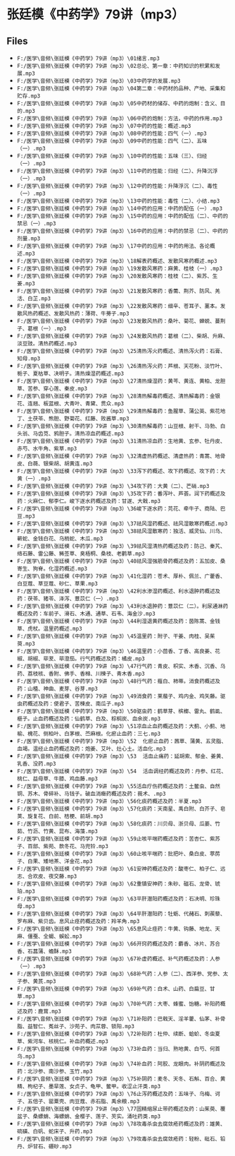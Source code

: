 # 张廷模《中药学》79讲（mp3）

## Files

- `F:/医学\音频\张廷模《中药学》79讲（mp3）\01绪言.mp3`
- `F:/医学\音频\张廷模《中药学》79讲（mp3）\02总论、第一章：中药知识的积累和发展.mp3`
- `F:/医学\音频\张廷模《中药学》79讲（mp3）\03中药学的发展.mp3`
- `F:/医学\音频\张廷模《中药学》79讲（mp3）\04第二章：中药材的品种、产地、采集和贮存.mp3`
- `F:/医学\音频\张廷模《中药学》79讲（mp3）\05中药材的储存、中药的炮制：含义、目的.mp3`
- `F:/医学\音频\张廷模《中药学》79讲（mp3）\06中药的炮制：方法，中药的作用.mp3`
- `F:/医学\音频\张廷模《中药学》79讲（mp3）\07中药的性能：概述.mp3`
- `F:/医学\音频\张廷模《中药学》79讲（mp3）\08中药的性能：四气（一）.mp3`
- `F:/医学\音频\张廷模《中药学》79讲（mp3）\09中药的性能：四气（二）、五味（一）.mp3`
- `F:/医学\音频\张廷模《中药学》79讲（mp3）\10中药的性能：五味（三）、归经（一）.mp3`
- `F:/医学\音频\张廷模《中药学》79讲（mp3）\11中药的性能：归经（二）、升降沉浮（一）.mp3`
- `F:/医学\音频\张廷模《中药学》79讲（mp3）\12中药的性能：升降浮沉（二）、毒性（一）.mp3`
- `F:/医学\音频\张廷模《中药学》79讲（mp3）\13中药的性能：毒性（二）、小结.mp3`
- `F:/医学\音频\张廷模《中药学》79讲（mp3）\14中药的应用：中药的配伍（一）.mp3`
- `F:/医学\音频\张廷模《中药学》79讲（mp3）\15中药的应用：中药的配伍（二）、中药的禁忌（一）.mp3`
- `F:/医学\音频\张廷模《中药学》79讲（mp3）\16中药的应用：中药的禁忌（二）、中药的剂量.mp3`
- `F:/医学\音频\张廷模《中药学》79讲（mp3）\17中药的应用：中药的用法、各论概述.mp3`
- `F:/医学\音频\张廷模《中药学》79讲（mp3）\18解表药概述、发散风寒药概述.mp3`
- `F:/医学\音频\张廷模《中药学》79讲（mp3）\19发散风寒药：麻黄、桂枝（一）.mp3`
- `F:/医学\音频\张廷模《中药学》79讲（mp3）\20发散风寒药：桂枝（二）、紫苏、生姜.mp3`
- `F:/医学\音频\张廷模《中药学》79讲（mp3）\21发散风寒药：香薷、荆芥、防风、羌活、白芷.mp3`
- `F:/医学\音频\张廷模《中药学》79讲（mp3）\22发散风寒药：细辛、苍耳子、藳本。发散风热药概述、发散风热药：薄荷、牛蒡子.mp3`
- `F:/医学\音频\张廷模《中药学》79讲（mp3）\23发散风热药：桑叶、菊花、蝉蜕、蔓荆子、葛根（一）.mp3`
- `F:/医学\音频\张廷模《中药学》79讲（mp3）\24发散风热药：葛根（二）、柴胡、升麻、淡豆豉。清热药概述.mp3`
- `F:/医学\音频\张廷模《中药学》79讲（mp3）\25清热泻火药概述、清热泻火药：石膏、知母.mp3`
- `F:/医学\音频\张廷模《中药学》79讲（mp3）\26清热泻火药：芦根、天花粉、淡竹叶、栀子、夏枯草、决明子。清热燥湿药概述.mp3`
- `F:/医学\音频\张廷模《中药学》79讲（mp3）\27清热燥湿药：黄芩、黄连、黄柏、龙胆草、苦参、穿心莲、秦皮.mp3`
- `F:/医学\音频\张廷模《中药学》79讲（mp3）\28清热解毒药概述、清热解毒药：金银花、连翘、板蓝根、大青叶、青黛、贯众.mp3`
- `F:/医学\音频\张廷模《中药学》79讲（mp3）\29清热解毒药：鱼腥草、蒲公英、紫花地丁、土茯苓、熊胆、野菊花、红藤、败酱草.mp3`
- `F:/医学\音频\张廷模《中药学》79讲（mp3）\30清热解毒药：山豆根、射干、马勃、白头翁、马齿苋、鸦胆子。清热凉血药概述.mp3`
- `F:/医学\音频\张廷模《中药学》79讲（mp3）\31清热凉血药：生地黄、玄参、牡丹皮、赤芍、水牛角、紫草.mp3`
- `F:/医学\音频\张廷模《中药学》79讲（mp3）\32清虚热药概述、清虚热药：青蒿、地骨皮、白薇、银柴胡、胡黄连.mp3`
- `F:/医学\音频\张廷模《中药学》79讲（mp3）\33泻下药概述、攻下药概述、攻下药：大黄（一）.mp3`
- `F:/医学\音频\张廷模《中药学》79讲（mp3）\34攻下药：大黄（二）、芒硝.mp3`
- `F:/医学\音频\张廷模《中药学》79讲（mp3）\35攻下药：番泻叶、芦荟。润下药概述及药：火麻仁、郁李仁。峻下逐水药概述及药：甘遂、大戟.mp3`
- `F:/医学\音频\张廷模《中药学》79讲（mp3）\36峻下逐水药：芫花、牵牛子、商陆、巴豆.mp3`
- `F:/医学\音频\张廷模《中药学》79讲（mp3）\37祛风湿药概述、祛风湿散寒药概述.mp3`
- `F:/医学\音频\张廷模《中药学》79讲（mp3）\38祛风湿散寒药：独活、威灵仙、川乌、蕲蛇、金钱白花、乌梢蛇、木瓜.mp3`
- `F:/医学\音频\张廷模《中药学》79讲（mp3）\39祛风湿清热药概述及药：防己、秦艽、络石藤、雷公藤、豨莶草、臭梧桐、桑枝、老鹳草.mp3`
- `F:/医学\音频\张廷模《中药学》79讲（mp3）\40祛风湿强筋骨药概述及药：五加皮、桑寄生、狗脊。化湿药概述.mp3`
- `F:/医学\音频\张廷模《中药学》79讲（mp3）\41化湿药：苍术、厚朴、佩兰、广藿香、白豆蔻、草豆蔻、砂仁、草果.mp3`
- `F:/医学\音频\张廷模《中药学》79讲（mp3）\42利水渗湿药概述、利水退肿药概述及药：茯苓、猪苓、泽泻、薏苡仁（一）.mp3`
- `F:/医学\音频\张廷模《中药学》79讲（mp3）\43利水退肿药：薏苡仁（二）。利尿通淋药概述及药：车前子、滑石、木通、通草、石韦、海金沙.mp3`
- `F:/医学\音频\张廷模《中药学》79讲（mp3）\44利湿退黄药概述及药：茵陈蒿、金钱草、虎杖。温里药概述.mp3`
- `F:/医学\音频\张廷模《中药学》79讲（mp3）\45温里药：附子、干姜、肉桂、吴茱萸.mp3`
- `F:/医学\音频\张廷模《中药学》79讲（mp3）\46温里药：小茴香、丁香、高良姜、花椒、胡椒、荜茇、荜澄茄。行气药概述及药：橘皮.mp3`
- `F:/医学\音频\张廷模《中药学》79讲（mp3）\47行气药：青皮、枳实、木香、沉香、乌药、荔枝核、香附、佛手、香橼、川楝子、青木香.mp3`
- `F:/医学\音频\张廷模《中药学》79讲（mp3）\48行气药：薤白、柿蒂。消食药概述及药：山楂、神曲、麦芽、谷芽.mp3`
- `F:/医学\音频\张廷模《中药学》79讲（mp3）\49消食药：莱菔子、鸡内金、鸡矢藤。驱虫药概述及药：使君子、苦楝皮、南瓜子.mp3`
- `F:/医学\音频\张廷模《中药学》79讲（mp3）\50驱虫药：鹤草芽、槟榔、雷丸、鹤虱、榧子。止血药概述及药：仙鹤草、白及、棕榈炭、血余炭.mp3`
- `F:/医学\音频\张廷模《中药学》79讲（mp3）\51凉血止血药概述及药：大蓟、小蓟、地榆、槐花、侧柏叶、白茅根、苎麻根。化瘀止血药：三七.mp3`
- `F:/医学\音频\张廷模《中药学》79讲（mp3）\52  化瘀止血药：茜草、蒲黄、五灵脂、血竭。温经止血药概述及药：炮姜、艾叶、灶心土。活血化.mp3`
- `F:/医学\音频\张廷模《中药学》79讲（mp3）\53  活血止痛药：延胡索、郁金、姜黄、乳香、没药.mp3`
- `F:/医学\音频\张廷模《中药学》79讲（mp3）\54  活血调经药概述及药：丹参、红花、桃仁、益母草、牛膝、鸡血藤.mp3`
- `F:/医学\音频\张廷模《中药学》79讲（mp3）\55活血疗伤药概述及药：土鳖虫、自然铜、苏木、骨碎补、马钱子。破血消癥药概述及药：莪术、.mp3`
- `F:/医学\音频\张廷模《中药学》79讲（mp3）\56化痰药概述及药：半夏.mp3`
- `F:/医学\音频\张廷模《中药学》79讲（mp3）\57化痰药：天南星、禹白附、白芥子、皂荚、旋复花、白前、桔梗、前胡.mp3`
- `F:/医学\音频\张廷模《中药学》79讲（mp3）\58化痰药：川贝母、浙贝母、瓜蒌、竹茹、竹沥、竹黄、昆布、海藻.mp3`
- `F:/医学\音频\张廷模《中药学》79讲（mp3）\59止咳平喘药概述及药：苦杏仁、紫苏子、百部、紫苑、款冬花、马兜铃.mp3`
- `F:/医学\音频\张廷模《中药学》79讲（mp3）\60止咳平喘药：批把叶、桑白皮、葶苈子、白果、矮地茶、洋金花.mp3`
- `F:/医学\音频\张廷模《中药学》79讲（mp3）\61安神药概述及药：酸枣仁、柏子仁、远志、合欢皮、夜交藤.mp3`
- `F:/医学\音频\张廷模《中药学》79讲（mp3）\62重镇安神药：朱砂、磁石、龙骨、琥珀.mp3`
- `F:/医学\音频\张廷模《中药学》79讲（mp3）\63平肝潜阳药概述及药：石决明、珍珠母.mp3`
- `F:/医学\音频\张廷模《中药学》79讲（mp3）\64平肝潜阳药：牡蛎、代赭石、刺蒺藜、罗布麻、紫贝齿。息风止痉药概述及药：羚羊角.mp3`
- `F:/医学\音频\张廷模《中药学》79讲（mp3）\65息风止痉药：牛黄、钩藤、地龙、天麻、僵蚕、全蝎、蜈蚣.mp3`
- `F:/医学\音频\张廷模《中药学》79讲（mp3）\66开窍药概述及药：麝香、冰片、苏合香、石菖蒲、蟾酥.mp3`
- `F:/医学\音频\张廷模《中药学》79讲（mp3）\67补虚药概述、补气药概述及药：人参（一）.mp3`
- `F:/医学\音频\张廷模《中药学》79讲（mp3）\68补气药：人参（二）、西洋参、党参、太子参、黄芪.mp3`
- `F:/医学\音频\张廷模《中药学》79讲（mp3）\69补气药：白术、山药、白扁豆、甘草.mp3`
- `F:/医学\音频\张廷模《中药学》79讲（mp3）\70补气药：大枣、蜂蜜、饴糖。补阳药概述及药：鹿茸.mp3`
- `F:/医学\音频\张廷模《中药学》79讲（mp3）\71补阳药：巴戟天、淫羊藿、仙茅、补骨脂、益智仁、菟丝子、沙苑子、肉苁蓉、锁阳.mp3`
- `F:/医学\音频\张廷模《中药学》79讲（mp3）\72补阳药：杜仲、续断、蛤蚧、冬虫夏草、紫河车、核桃仁。补血药概述.mp3`
- `F:/医学\音频\张廷模《中药学》79讲（mp3）\73补血药：当归、熟地黄、白芍、何首乌.mp3`
- `F:/医学\音频\张廷模《中药学》79讲（mp3）\74补血药：阿胶、龙眼肉。补阴药概述及药：北沙参、南沙参、玉竹.mp3`
- `F:/医学\音频\张廷模《中药学》79讲（mp3）\75补阴药：麦冬、天冬、石斛、百合、黄精、枸杞子、墨旱莲、女贞子、龟甲、鳖甲。收涩止汗类.mp3`
- `F:/医学\音频\张廷模《中药学》79讲（mp3）\76止泻药概述及药：五味子、乌梅、诃子、五倍子、罂粟壳、肉豆蔻、赤石脂、禹余粮.mp3`
- `F:/医学\音频\张廷模《中药学》79讲（mp3）\77固精缩尿止带药概述及药：山茱萸、覆盆子、桑螵蛸、海螵蛸、金樱子、莲子、芡实。涌吐药类.mp3`
- `F:/医学\音频\张廷模《中药学》79讲（mp3）\78攻毒杀虫去腐敛疮药概述及药：雄黄、硫磺、白矾、蛇床子、升药.mp3`
- `F:/医学\音频\张廷模《中药学》79讲（mp3）\79攻毒杀虫去腐敛疮药：轻粉、砒石、铅丹、炉甘石、硼砂.mp3`
